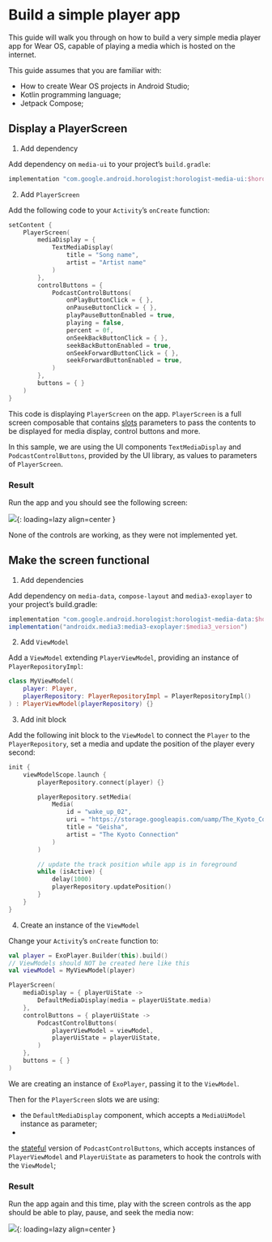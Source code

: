 # Build a simple player app

This guide will walk you through on how to build a very simple media player app for Wear OS, capable
of playing a media which is hosted on the internet.

This guide assumes that you are familiar with:

- How to create Wear OS projects in Android Studio;
- Kotlin programming language;
- Jetpack Compose;

## Display a PlayerScreen

1. Add dependency

Add dependency on `media-ui` to your project’s `build.gradle`:

```groovy
implementation "com.google.android.horologist:horologist-media-ui:$horologist_version"
```

2. Add `PlayerScreen`

Add the following code to your `Activity`’s `onCreate` function:

```kotlin
setContent {
    PlayerScreen(
        mediaDisplay = {
            TextMediaDisplay(
                title = "Song name",
                artist = "Artist name"
            )
        },
        controlButtons = {
            PodcastControlButtons(
                onPlayButtonClick = { },
                onPauseButtonClick = { },
                playPauseButtonEnabled = true,
                playing = false,
                percent = 0f,
                onSeekBackButtonClick = { },
                seekBackButtonEnabled = true,
                onSeekForwardButtonClick = { },
                seekForwardButtonEnabled = true,
            )
        },
        buttons = { }
    )
}
```

This code is displaying `PlayerScreen` on the app. `PlayerScreen` is a full screen composable that
contains [slots](https://developer.android.com/jetpack/compose/layouts/basics#slot-based-layouts)
parameters to pass the contents to be displayed for media display, control buttons and more.

In this sample, we are using the UI components `TextMediaDisplay` and `PodcastControlButtons`,
provided by the UI library, as values to parameters of `PlayerScreen`.

### Result

Run the app and you should see the following screen:

![](simple_media_app_not_functional.png){: loading=lazy align=center }

None of the controls are working, as they were not implemented yet.

## Make the screen functional

1. Add dependencies

Add dependency on `media-data`, `compose-layout` and `media3-exoplayer` to your project’s
build.gradle:

```groovy
implementation "com.google.android.horologist:horologist-media-data:$horologist_version"
implementation("androidx.media3:media3-exoplayer:$media3_version")
```

2. Add `ViewModel`

Add a `ViewModel` extending `PlayerViewModel`, providing an instance of `PlayerRepositoryImpl`:

```kotlin
class MyViewModel(
    player: Player,
    playerRepository: PlayerRepositoryImpl = PlayerRepositoryImpl()
) : PlayerViewModel(playerRepository) {}
```

3. Add init block

Add the following init block to the `ViewModel` to connect the `Player` to the `PlayerRepository`,
set a media and update the position of the player every second:

```kotlin
init {
    viewModelScope.launch {
        playerRepository.connect(player) {}

        playerRepository.setMedia(
            Media(
                id = "wake_up_02",
                uri = "https://storage.googleapis.com/uamp/The_Kyoto_Connection_-_Wake_Up/02_-_Geisha.mp3",
                title = "Geisha",
                artist = "The Kyoto Connection"
            )
        )

        // update the track position while app is in foreground
        while (isActive) {
            delay(1000)
            playerRepository.updatePosition()
        }
    }
}
```

4. Create an instance of the `ViewModel`

Change your `Activity`’s `onCreate` function to:

```kotlin
val player = ExoPlayer.Builder(this).build()
// ViewModels should NOT be created here like this
val viewModel = MyViewModel(player)

PlayerScreen(
    mediaDisplay = { playerUiState ->
        DefaultMediaDisplay(media = playerUiState.media)
    },
    controlButtons = { playerUiState ->
        PodcastControlButtons(
            playerViewModel = viewModel,
            playerUiState = playerUiState,
        )
    },
    buttons = { }
)
```

We are creating an instance of `ExoPlayer`, passing it to the `ViewModel`.

Then for the `PlayerScreen` slots we are using:

- the `DefaultMediaDisplay` component, which accepts a `MediaUiModel` instance as parameter;
-
the [stateful](https://docs.google.com/document/d/1UZBMLPbkuHbGDf_BiGU673uCJPjLy8laDeHAyfbIPCY/edit#heading=h.6a12zpdsph5c)
version of `PodcastControlButtons`, which accepts instances of `PlayerViewModel` and `PlayerUiState`
as parameters to hook the controls with the `ViewModel`;

### Result

Run the app again and this time, play with the screen controls as the app should be able to play,
pause, and seek the media now:

![](simple_media_app_functional.png){: loading=lazy align=center }
